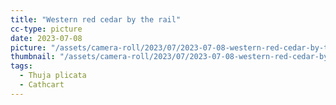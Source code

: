 ```yaml
---
title: "Western red cedar by the rail"
cc-type: picture
date: 2023-07-08
picture: "/assets/camera-roll/2023/07/2023-07-08-western-red-cedar-by-the-rail/20230709_013927151_iOS.jpg"
thumbnail: "/assets/camera-roll/2023/07/2023-07-08-western-red-cedar-by-the-rail/20230709_013927151_iOS-thumbnail.jpg"
tags:
  - Thuja plicata
  - Cathcart
---
```


